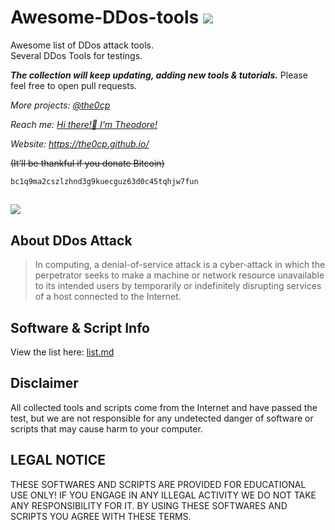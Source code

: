 # Awesome-DDos-tools <img src = 'https://camo.githubusercontent.com/abb97269de2982c379cbc128bba93ba724d8822bfbe082737772bd4feb59cb54/68747470733a2f2f63646e2e7261776769742e636f6d2f73696e647265736f726875732f617765736f6d652f643733303566333864323966656437386661383536353265336136336531353464643865383832392f6d656469612f62616467652e737667'></img>
Awesome list of DDos attack tools.  
Several DDos Tools for testings.    

***The collection will keep updating, adding new tools & tutorials.*** Please feel free to open pull requests.    

*More projects: [@the0cp](https://github.com/the0cp?tab=repositories)*      

*Reach me: [Hi there!👋 I'm Theodore!](https://github.com/the0cp/the0cp)*    

*Website: https://the0cp.github.io/*    

~~(It’ll be thankful if you donate Bitcoin)~~      
```
bc1q9ma2cszlzhnd3g9kuecguz63d0c45tqhjw7fun
```

<img src = 'https://repository-images.githubusercontent.com/393848590/b4e02b8d-8181-457d-acaf-45088558524e'></img>
---
## About DDos Attack
> In computing, a denial-of-service attack is a cyber-attack in which the perpetrator seeks to make a machine or network resource unavailable to its intended users by temporarily or indefinitely disrupting services of a host connected to the Internet.


## Software & Script Info

View the list here: [list.md](https://github.com/theodorecooper/awesome-ddos-tools/blob/main/list.md)

## Disclaimer
All collected tools and scripts come from the Internet and have passed the test, but we are not responsible for any undetected danger of software or scripts that may cause harm to your computer.

## LEGAL NOTICE
THESE SOFTWARES AND SCRIPTS ARE PROVIDED FOR EDUCATIONAL USE ONLY! IF YOU ENGAGE IN ANY ILLEGAL ACTIVITY WE DO NOT TAKE ANY RESPONSIBILITY FOR IT. BY USING THESE SOFTWARES AND SCRIPTS YOU AGREE WITH THESE TERMS.
